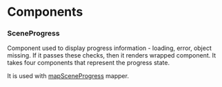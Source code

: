 # Components

### SceneProgress

Component used to display progress information - loading, error, object missing. If it passes these checks, then it renders wrapped component. It takes four components that represent the progress state.

It is used with [mapSceneProgress](../mappers) mapper.
